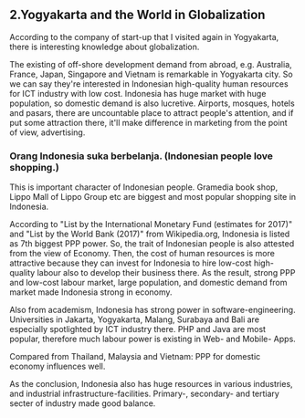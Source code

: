 ## 2.Yogyakarta and the World in Globalization
According to the company of start-up that I visited again in Yogyakarta, there is interesting knowledge about globalization.


The existing of off-shore development demand from abroad, e.g. Australia, France, Japan, Singapore and Vietnam is remarkable in Yogyakarta city.
So we can say they're interested in Indonesian high-quality human resources for ICT industry with low cost. Indonesia has huge market with huge population, so domestic demand is also lucretive.
Airports, mosques, hotels and pasars, there are uncountable place to attract people's attention, and if put some attraction there, it'll make difference in marketing from the point of view, advertising.


### Orang Indonesia suka berbelanja. (Indonesian people love shopping.)
This is important character of Indonesian people. Gramedia book shop, Lippo Mall of Lippo Group etc are biggest and most popular shopping site in Indonesia.


According to "List by the International Monetary Fund (estimates for 2017)" and "List by the World Bank (2017)" from Wikipedia.org, Indonesia is listed as 7th biggest PPP power.
So, the trait of Indonesian people is also attested from the view of Economy. Then, the cost of human resources is more attractive because they can invest for Indonesia to hire low-cost high-quality labour also to develop their business there.
As the result, strong PPP and low-cost labour market, large population, and domestic demand from market made Indonesia strong in economy.


Also from academism, Indonesia has strong power in software-engineering. Universities in Jakarta, Yogyakarta, Malang, Surabaya and Bali are especially spotlighted by ICT industry there.
PHP and Java are most popular, therefore much labour power is existing in Web- and Mobile- Apps.


Compared from Thailand, Malaysia and Vietnam: PPP for domestic economy influences well.


As the conclusion, Indonesia also has huge resources in various industries, and industrial infrastructure-facilities. Primary-, secondary- and tertiary secter of industry made good balance.
